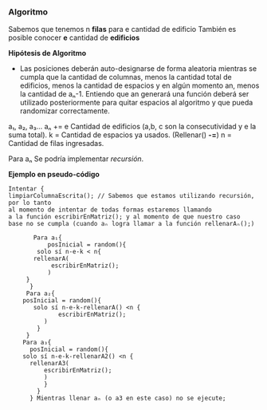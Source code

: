 ### **Algoritmo**
  Sabemos que tenemos n **filas** para e cantidad de edificio 
  También es posible conocer **e** cantidad de **edificios**  
  
  **Hipótesis de Algoritmo**

*   Las posiciones deberán auto-designarse de forma aleatoria mientras se cumpla
      que la cantidad de columnas, menos la cantidad total de edificios, menos
       la cantidad de espacios y en algún momento an, menos la cantidad de aₙ-1.
       Entiendo que an generará una función deberá ser utilizado posteriormente
       para quitar espacios al algoritmo y que pueda randomizar correctamente.

  a₁, a₂, a₃... aₙ += e Cantidad de edificios (a,b, c son la consecutividad y e la suma total).
  k = Cantidad de espacios ya usados. (Rellenar() **-=**)
  n = Cantidad de filas ingresadas.
 
  Para aₙ
    Se podría implementar *recursión*.
	
	
**Ejemplo en pseudo-código**
 
	Intentar {
	limpiarColumnaEscrita(); // Sabemos que estamos utilizando recursión, por lo tanto 
	al momento de intentar de todas formas estaremos llamando
	a la función escribirEnMatriz(); y al momento de que nuestro caso
	base no se cumpla (cuando aₙ logra llamar a la función rellenarAₙ();)
 		
 		   Para a₁{
    		   posInicial = random(){
     	    solo sí n-e-k < n{
           rellenarA(
                escribirEnMatriz();
               )
         }
 		  }
 		 Para a₂{
 	    posInicial = random(){
 	       solo sí n-e-k-rellenarA() <n {
 	              escribirEnMatriz();
              )
		   	}
   		 }
    	Para a₃{
    	  posInicial = random(){
        solo sí n-e-k-rellenarA2() <n {
          rellenarA3(
              escribirEnMatriz();
              )
              }
		    }
		  } Mientras llenar aₙ (o a3 en este caso) no se ejecute;

